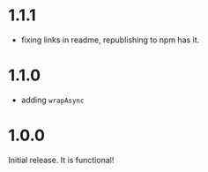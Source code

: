 # 1.1.1

* fixing links in readme, republishing to npm has it.

# 1.1.0

* adding `wrapAsync` 

# 1.0.0

Initial release.  It is functional!
